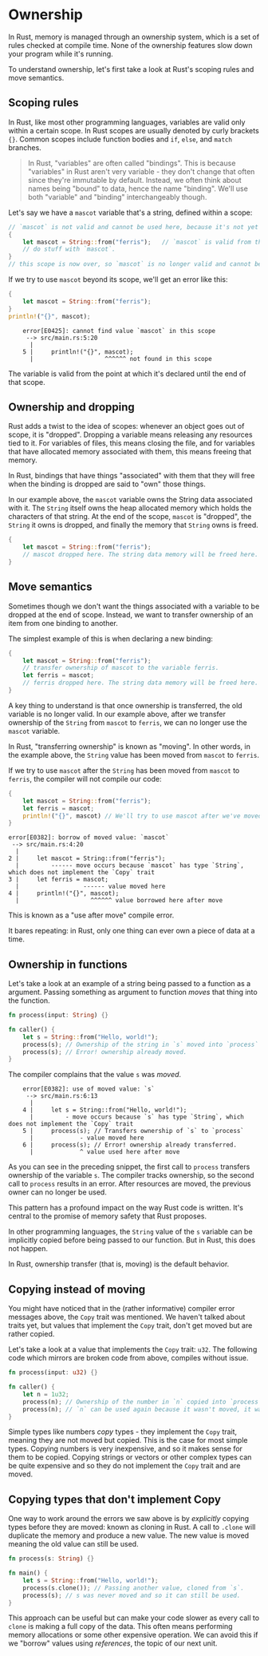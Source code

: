 # Ownership

In Rust, memory is managed through an ownership system, which is a set of rules checked at compile time. None of the ownership features slow down your program while it's running.

To understand ownership, let's first take a look at Rust's scoping rules and move semantics.

## Scoping rules

In Rust, like most other programming languages, variables are valid only within a certain scope. In Rust scopes are usually denoted by curly brackets `{}`. Common scopes include function bodies and `if`, `else`, and `match` branches.

> In Rust, "variables" are often called "bindings". This is because "variables" in Rust aren't very variable - they don't change that often since they're immutable by default. Instead, we often think about names being "bound" to data, hence the name "binding". We'll use both "variable" and "binding" interchangeably though.

Let's say we have a `mascot` variable that's a string, defined within a scope:

```rust
// `mascot` is not valid and cannot be used here, because it's not yet declared.
{
    let mascot = String::from("ferris");   // `mascot` is valid from this point forward.
    // do stuff with `mascot`.
}
// this scope is now over, so `mascot` is no longer valid and cannot be used.
```

If we try to use `mascot` beyond its scope, we'll get an error like this:

```rust
{
    let mascot = String::from("ferris");
}
println!("{}", mascot);
```

```
    error[E0425]: cannot find value `mascot` in this scope
     --> src/main.rs:5:20
      |
    5 |     println!("{}", mascot);
      |                    ^^^^^^ not found in this scope
```

The variable is valid from the point at which it's declared until the end of that scope.

## Ownership and dropping

Rust adds a twist to the idea of scopes: whenever an object goes out of scope, it is "dropped". Dropping a variable means releasing any resources tied to it. For variables of files, this means closing the file, and for variables that have allocated memory associated with them, this means freeing that memory.

In Rust, bindings that have things "associated" with them that they will free when the binding is dropped are said to "own" those things.

In our example above, the `mascot` variable owns the String data associated with it. The `String` itself owns the heap allocated memory which holds the characters of that string. At the end of the scope, `mascot` is "dropped", the `String` it owns is dropped, and finally the memory that `String` owns is freed.

```rust
{
    let mascot = String::from("ferris");
    // mascot dropped here. The string data memory will be freed here.
}
```

## Move semantics

Sometimes though we don't want the things associated with a variable to be dropped at the end of scope. Instead, we want to transfer ownership of an item from one binding to another.

The simplest example of this is when declaring a new binding:

```rust
{
    let mascot = String::from("ferris");
    // transfer ownership of mascot to the variable ferris.
    let ferris = mascot;
    // ferris dropped here. The string data memory will be freed here.
}
```

A key thing to understand is that once ownership is transferred, the old variable is no longer valid. In our example above, after we transfer ownership of the `String` from `mascot` to `ferris`, we can no longer use the `mascot` variable.

In Rust, "transferring ownership" is known as "moving". In other words, in the example above, the `String` value has been moved from `mascot` to `ferris`.

If we try to use `mascot` after the `String` has been moved from `mascot` to `ferris`, the compiler will not compile our code:

```rust
{
    let mascot = String::from("ferris");
    let ferris = mascot;
    println!("{}", mascot) // We'll try to use mascot after we've moved ownership of the string data from mascot to ferris.
}
```

```
error[E0382]: borrow of moved value: `mascot`
 --> src/main.rs:4:20
  |
2 |     let mascot = String::from("ferris");
  |         ------ move occurs because `mascot` has type `String`, which does not implement the `Copy` trait
3 |     let ferris = mascot;
  |                  ------ value moved here
4 |     println!("{}", mascot);
  |                    ^^^^^^ value borrowed here after move
```

This is known as a "use after move" compile error.

It bares repeating: in Rust, only one thing can ever own a piece of data at a time.

## Ownership in functions

Let's take a look at an example of a string being passed to a function as a argument. Passing something as argument to function *moves* that thing into the function.

```rust
fn process(input: String) {}

fn caller() {
    let s = String::from("Hello, world!");
    process(s); // Ownership of the string in `s` moved into `process`
    process(s); // Error! ownership already moved.
}
```

The compiler complains that the value `s` was *moved*.

```
    error[E0382]: use of moved value: `s`
     --> src/main.rs:6:13
      |
    4 |     let s = String::from("Hello, world!");
      |         - move occurs because `s` has type `String`, which does not implement the `Copy` trait
    5 |     process(s); // Transfers ownership of `s` to `process`
      |             - value moved here
    6 |     process(s); // Error! ownership already transferred.
      |             ^ value used here after move
```

As you can see in the preceding snippet, the first call to `process` transfers ownership of the variable `s`. The compiler tracks ownership, so the second call to `process` results in an error. After resources are moved, the previous owner can no longer be used.

This pattern has a profound impact on the way Rust code is written. It's central to the promise of memory safety that Rust proposes.

In other programming languages, the `String` value of the `s` variable can be implicitly copied before being passed to our function. But in Rust, this does not happen.

In Rust, ownership transfer (that is, moving) is the default behavior.

## Copying instead of moving

You might have noticed that in the (rather informative) compiler error messages above, the `Copy` trait was mentioned. We haven't talked about traits yet, but values that implement the `Copy` trait, don't get moved but are rather copied.

Let's take a look at a value that implements the `Copy` trait: `u32`. The following code which mirrors are broken code from above, compiles without issue.

```rust
fn process(input: u32) {}

fn caller() {
    let n = 1u32;
    process(n); // Ownership of the number in `n` copied into `process`
    process(n); // `n` can be used again because it wasn't moved, it was copied.
}
```

Simple types like numbers *copy* types - they implement the `Copy` trait, meaning they are not moved but copied. This is the case for most simple types. Copying numbers is very inexpensive, and so it makes sense for them to be copied. Copying strings or vectors or other complex types can be quite expensive and so they do not implement the `Copy` trait and are moved.

## Copying types that don't implement Copy

One way to work around the errors we saw above is by *explicitly* copying types before they are moved: known as cloning in Rust. A call to `.clone` will duplicate the memory and produce a new value. The new value is moved meaning the old value can still be used.

```rust
fn process(s: String) {}

fn main() {
    let s = String::from("Hello, world!");
    process(s.clone()); // Passing another value, cloned from `s`.
    process(s); // s was never moved and so it can still be used.
}
```

This approach can be useful but can make your code slower as every call to `clone` is making a full copy of the data. This often means performing memory allocations or some other expensive operation. We can avoid this if we "borrow" values using *references*, the topic of our next unit.
